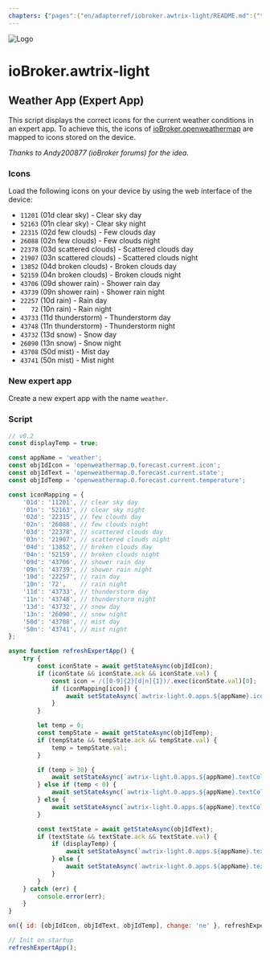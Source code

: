```yaml
---
chapters: {"pages":{"en/adapterref/iobroker.awtrix-light/README.md":{"title":{"en":"ioBroker.awtrix-light"},"content":"en/adapterref/iobroker.awtrix-light/README.md"},"en/adapterref/iobroker.awtrix-light/weather-app.md":{"title":{"en":"ioBroker.awtrix-light"},"content":"en/adapterref/iobroker.awtrix-light/weather-app.md"}}}
---
```

![Logo](../../admin/awtrix-light.png)

# ioBroker.awtrix-light

## Weather App (Expert App)

This script displays the correct icons for the current weather conditions in an expert app. To achieve this, the icons of [ioBroker.openweathermap](https://github.com/ioBroker/ioBroker.openweathermap) are mapped to icons stored on the device.

*Thanks to Andy200877 (ioBroker forums) for the idea.*

### Icons

Load the following icons on your device by using the web interface of the device:

- `11201` (01d clear sky) - Clear sky day
- `52163` (01n clear sky) - Clear sky night
- `22315` (02d few clouds) - Few clouds day
- `26088` (02n few clouds) - Few clouds night
- `22378` (03d scattered clouds) - Scattered clouds day
- `21907` (03n scattered clouds) - Scattered clouds night
- `13852` (04d broken clouds) - Broken clouds day
- `52159` (04n broken clouds) - Broken clouds night
- `43706` (09d shower rain) - Shower rain day
- `43739` (09n shower rain) - Shower rain night
- `22257` (10d rain) - Rain day
- `   72` (10n rain) - Rain night
- `43733` (11d thunderstorm) - Thunderstorm day
- `43748` (11n thunderstorm) - Thunderstorm night
- `43732` (13d snow) - Snow day
- `26090` (13n snow) - Snow night
- `43708` (50d mist) - Mist day
- `43741` (50n mist) - Mist night

### New expert app

Create a new expert app with the name `weather`.

### Script

```javascript
// v0.2
const displayTemp = true;

const appName = 'weather';
const objIdIcon = 'openweathermap.0.forecast.current.icon';
const objIdText = 'openweathermap.0.forecast.current.state';
const objIdTemp = 'openweathermap.0.forecast.current.temperature';

const iconMapping = {
    '01d': '11201', // clear sky day
    '01n': '52163', // clear sky night
    '02d': '22315', // few clouds day
    '02n': '26088', // few clouds night
    '03d': '22378', // scattered clouds day
    '03n': '21907', // scattered clouds night
    '04d': '13852', // broken clouds day
    '04n': '52159', // broken clouds night
    '09d': '43706', // shower rain day
    '09n': '43739', // shower rain night
    '10d': '22257', // rain day
    '10n': '72',    // rain night
    '11d': '43733', // thunderstorm day
    '11n': '43748', // thunderstorm night
    '13d': '43732', // snow day
    '13n': '26090', // snow night
    '50d': '43708', // mist day
    '50n': '43741', // mist night
};

async function refreshExpertApp() {
    try {
        const iconState = await getStateAsync(objIdIcon);
        if (iconState && iconState.ack && iconState.val) {
            const icon = /([0-9]{2}[d|n]{1})/.exec(iconState.val)[0];
            if (iconMapping[icon]) {
                await setStateAsync(`awtrix-light.0.apps.${appName}.icon`, { val: iconMapping[icon] });
            }
        }

        let temp = 0;
        const tempState = await getStateAsync(objIdTemp);
        if (tempState && tempState.ack && tempState.val) {
            temp = tempState.val;
        }

        if (temp > 30) {
            await setStateAsync(`awtrix-light.0.apps.${appName}.textColor`, { val: '#bd2020' });
        } else if (temp < 0) {
            await setStateAsync(`awtrix-light.0.apps.${appName}.textColor`, { val: '#236fd9' });
        } else {
            await setStateAsync(`awtrix-light.0.apps.${appName}.textColor`, { val: '#ffffff' });
        }

        const textState = await getStateAsync(objIdText);
        if (textState && textState.ack && textState.val) {
            if (displayTemp) {
                await setStateAsync(`awtrix-light.0.apps.${appName}.text`, { val: `${textState.val} - ${formatValue(temp, 2)} °C` });
            } else {
                await setStateAsync(`awtrix-light.0.apps.${appName}.text`, { val: textState.val });
            }
        }
    } catch (err) {
        console.error(err);
    }
}

on({ id: [objIdIcon, objIdText, objIdTemp], change: 'ne' }, refreshExpertApp);

// Init on startup
refreshExpertApp();
```